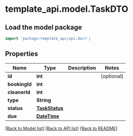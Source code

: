 # template_api.model.TaskDTO

## Load the model package
```dart
import 'package:template_api/api.dart';
```

## Properties
Name | Type | Description | Notes
------------ | ------------- | ------------- | -------------
**id** | **int** |  | [optional] 
**bookingId** | **int** |  | 
**cleanerId** | **int** |  | 
**type** | **String** |  | 
**status** | [**TaskStatus**](TaskStatus.md) |  | 
**due** | [**DateTime**](DateTime.md) |  | 

[[Back to Model list]](../README.md#documentation-for-models) [[Back to API list]](../README.md#documentation-for-api-endpoints) [[Back to README]](../README.md)


